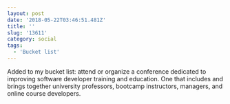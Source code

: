 ```yaml
---
layout: post
date: '2018-05-22T03:46:51.481Z'
title: ''
slug: '13611'
category: social
tags:
  - 'Bucket list'
---
```

Added to my bucket list: attend or organize a conference dedicated to improving software developer training and education. One that includes and brings together university professors, bootcamp instructors, managers, and online course developers.
